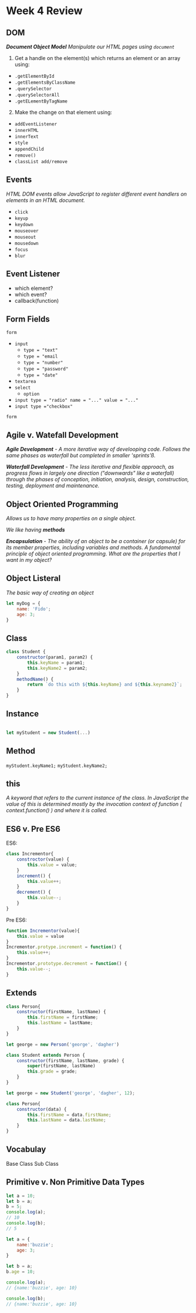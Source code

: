 # Week 4 Review

## DOM

*__Document Object Model__ Manipulate our HTML pages using `document`*

1. Get a handle on the element(s) which returns an element or an array using:

* `.getElementById`
* `.getElementsByClassName`
* `.querySelector`
* `.querySelectorAll`
* `.getELementByTagName`


2. Make the change on that element using:

* `addEventListener`
* `innerHTML`
* `innerText`
* `style`
* `appendChild`
* `remove()`
* `classList add/remove`

## Events

*HTML DOM events allow JavaScript to register different event handlers on elements in an HTML document.*

* `click`
* `keyup`
* `keydown`
* `mouseover`
* `mouseout`
* `mousedown`
* `focus`
* `blur`

## Event Listener

* which element?
* which event?
* callback(function)

## Form Fields

`form`

* `input`
	* `type = "text"`
	* `type = "email`
	* `type = "number"`
	* `type = "password"`
	* `type = "date"`
* `textarea`
* `select`
	* `option`
* `input type = "radio" name = "..." value = "..."`
* `input type ="checkbox"`

`form`

## Agile v. Watefall Development

*__Agile Development__ - A more iterative way of develooping code. Follows the same phases as waterfall but completed in smaller 'sprints'ß.*

*__Waterfall Development__ - The less iterative and flexible approach, as progress flows in largely one direction ("downwards" like a waterfall) through the phases of conception, initiation, analysis, design, construction, testing, deployment and maintenance.*

## Object Oriented Programming

*Allows us to have many properties on a single object.*

*We like having __methods__*

*__Encapsulation__ - The ability of an object to be a container (or capsule) for its member properties, including variables and methods. A fundamental principle of object oriented programming. What are the properties that I want in my object?*

## Object Listeral

*The basic way of creating an object*

```javascript
let myDog = {
	name: 'Fido';
	age: 3;
}

```

## Class

```javascript
class Student {
	constructor(param1, param2) {
		this.keyName = param1;
		this.keyName2 = param2;
	}
	methodName() {
		return `do this with ${this.keyName} and ${this.keyname2}`;
	}
}
```

## Instance

```javascript

let myStudent = new Student(...)
```


## Method

`myStudent.keyName1;`
`myStudent.keyName2;`

## this

*A keyword that refers to the current instance of the class. In JavaScript the value of this is determined mostly by the invocation context of function ( context.function() ) and where it is called.*


## ES6 v. Pre ES6


ES6:

```javascript
class Incrementor{
	constroctor(value) {
		this.value = value;
	}
	increment() {
		this.value++;
	}
	decrement() {
		this.value--;
	}
}
```

Pre ES6:

```javascript
function Incrementor(value){
	this.value = value
}
Incrementor.protype.increment = function() {
	this.value++;
}
Incrementor.prototype.decrement = function() {
	this.value--;
}
```


## Extends

```javascript
class Person{
	constructor(firstName, lastName) {
		this.firstName = firstName;
		this.lastName = lastName;
	}
}

let george = new Person('george', 'dagher')

class Student extends Person {
	constructor(firstName, lastName, grade) {
		super(firstName, lastName)
		this.grade = grade;
	}
}

let george = new Student('george', 'dagher', 12);
```




```javascript
class Person{
	constructor(data) {
		this.firstName = data.firstName;
		this.lastName = data.lastName;
	}
}
```


## Vocabulay
Base Class
Sub Class


## Primitive v. Non Primitive Data Types

```javascript
let a = 10;
let b = a;
b = 5;
console.log(a);
// 10
console.log(b);
// 5
```

```javascript
let a = {
	name:'buzzie';
	age: 3;
}

let b = a;
b.age = 10;

console.log(a);
// {name:'buzzie', age: 10}

console.log(b);
// {name:'buzzie', age: 10}
```



